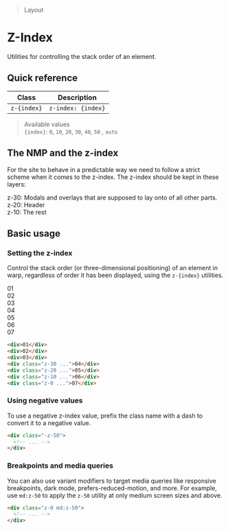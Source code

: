 > Layout

# Z-Index
Utilities for controlling the stack order of an element.

## Quick reference

| Class       | Description           |
| ----------- | --------------------- |
| `z-{index}` | `z-index: {index}`    |

> Available values <br />
> `{index}`: `0`, `10`, `20`, `30`, `40`, `50` , `auto`

## The NMP and the z-index
For the site to behave in a predictable way we need to follow a strict scheme when it comes to the z-index. The z-index should be kept in these layers:

z-30: Modals and overlays that are supposed to lay onto of all other parts.<br />
z-20: Header<br />
z-10: The rest<br />

<!--
#TODO: Z-index should probably be kept to a bare minimum. Everything has a defined place within the 3 values used today in the FINN platform. Suggest we just support 0, 10, 20, 30, and Auto unless theres a reason to support more.  We might want to make these 3 into semantic z-index classes and maybe have some freerange z-indexes z-0 to z-9 including negatives, these would never interfer with the important ones mentioned above no matter if used in the same stacking-context (which is unlikely anyways)
-->
## Basic usage
### Setting the z-index

Control the stack order (or three-dimensional positioning) of an element in warp, regardless of order it has been displayed, using the `z-{index}` utilities.

<container>
  <div class="flex justify-center -space-x-24 font-mono text-white text-sm font-bold">
    <div class="w-80 h-80 rounded-full flex items-center justify-center bg-pink-500 z-0 border">01</div>
    <div class="w-80 h-80 rounded-full flex items-center justify-center bg-fuchsia-500 z-10 border">02</div>
    <div class="w-80 h-80 rounded-full flex items-center justify-center bg-purple-500 z-20 border">03</div>
    <div class="w-80 h-80 rounded-full flex items-center justify-center bg-violet-500 z-30 border">04</div>
    <div class="w-80 h-80 rounded-full flex items-center justify-center bg-indigo-500 z-20 border">05</div>
    <div class="w-80 h-80 rounded-full flex items-center justify-center bg-blue-500 z-10 border">06</div>
    <div class="w-80 h-80 rounded-full flex items-center justify-center bg-cyan-500 z-0 border">07</div>
  </div>
</container>

```html
<div>01</div>
<div>02</div>
<div>03</div>
<div class="z-30 ...">04</div>
<div class="z-20 ...">05</div>
<div class="z-10 ...">06</div>
<div class="z-0 ...">07</div>
```

### Using negative values
To use a negative z-index value, prefix the class name with a dash to convert it to a negative value.

```html
<div class="-z-50">
  <!-- ... -->
</div>
```

### Breakpoints and media queries
You can also use variant modifiers to target media queries like responsive breakpoints, dark mode, prefers-reduced-motion, and more. For example, use `md:z-50` to apply the `z-50` utility at only medium screen sizes and above.

```html
<div class="z-0 md:z-50">
  <!-- ... -->
</div>
```
